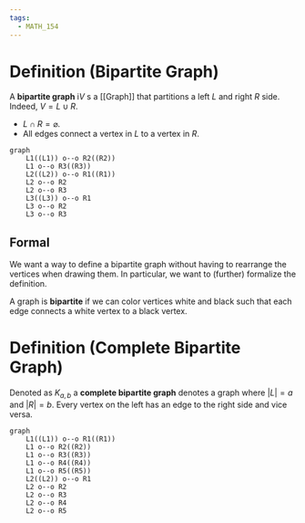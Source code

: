 ```yaml
---
tags:
  - MATH_154
---
```

# Definition (Bipartite Graph)
A **bipartite graph** i$V$ s a [[Graph]] that partitions a left $L$ and right $R$ side. Indeed, $V = L \cup R$. 
- $L \cap R = \varnothing$. 
- All edges connect a vertex in $L$ to a vertex in $R$. 
```mermaid
graph
    L1((L1)) o--o R2((R2))
    L1 o--o R3((R3))
    L2((L2)) o--o R1((R1))
    L2 o--o R2
    L2 o--o R3
    L3((L3)) o--o R1
    L3 o--o R2
    L3 o--o R3
```

## Formal
We want a way to define a bipartite graph without having to rearrange the vertices when drawing them. In particular, we want to (further) formalize the definition. 

A graph is **bipartite** if we can color vertices white and black such that each edge connects a white vertex to a black vertex. 

# Definition (Complete Bipartite Graph)
Denoted as $K_{a,b}$ a **complete bipartite graph** denotes a graph where $|L| = a$ and $|R| = b$. Every vertex on the left has an edge to the right side and vice versa.  
```mermaid
graph
    L1((L1)) o--o R1((R1))
    L1 o--o R2((R2))
    L1 o--o R3((R3))
    L1 o--o R4((R4))
    L1 o--o R5((R5))
    L2((L2)) o--o R1
    L2 o--o R2
    L2 o--o R3
    L2 o--o R4
    L2 o--o R5
```
